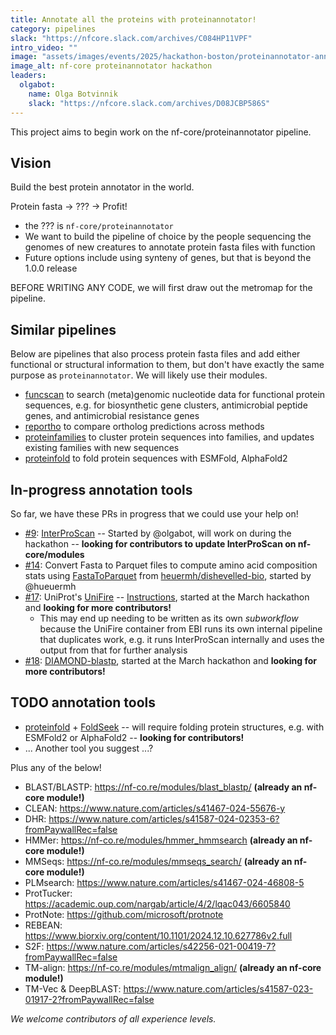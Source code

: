 ```yaml
---
title: Annotate all the proteins with proteinannotator!
category: pipelines
slack: "https://nfcore.slack.com/archives/C084HP11VPF"
intro_video: ""
image: "assets/images/events/2025/hackathon-boston/proteinannotator-annotate-all-the-proteins.jpg"
image_alt: nf-core proteinannotator hackathon
leaders:
  olgabot:
    name: Olga Botvinnik
    slack: "https://nfcore.slack.com/archives/D08JCBP586S"
---
```


This project aims to begin work on the nf-core/proteinannotator pipeline.

## Vision

Build the best protein annotator in the world.

Protein fasta -> ??? -> Profit!

- the ??? is `nf-core/proteinannotator`
- We want to build the pipeline of choice by the people sequencing the genomes of new creatures to annotate protein fasta files with function
- Future options include using synteny of genes, but that is beyond the 1.0.0 release

BEFORE WRITING ANY CODE, we will first draw out the metromap for the pipeline.

## Similar pipelines

Below are pipelines that also process protein fasta files and add either functional or structural information to them, but don't have exactly the same purpose as `proteinannotator`. We will likely use their modules.

- [funcscan](https://nf-co.re/funcscan/dev/) to search (meta)genomic nucleotide data for functional protein sequences, e.g. for biosynthetic gene clusters, antimicrobial peptide genes, and antimicrobial resistance genes
- [reportho](https://nf-co.re/reportho/dev/) to compare ortholog predictions across methods
- [proteinfamilies](https://nf-co.re/proteinfamilies/dev/) to cluster protein sequences into families, and updates existing families with new sequences
- [proteinfold](https://nf-co.re/proteinfold/1.1.1/) to fold protein sequences with ESMFold, AlphaFold2

## In-progress annotation tools

So far, we have these PRs in progress that we could use your help on!

- [#9](https://github.com/nf-core/proteinannotator/pull/9): [InterProScan](https://interproscan-docs.readthedocs.io/) -- Started by @olgabot, will work on during the hackathon -- **looking for contributors to update InterProScan on nf-core/modules**
- [#14](https://github.com/nf-core/proteinannotator/pull/14): Convert Fasta to Parquet files to compute amino acid composition stats using [FastaToParquet](https://github.com/heuermh/dishevelled-bio/blob/352ff5578a11a8b84755fc7b251362ee3adb847f/tools/src/main/java/org/dishevelled/bio/tools/FastaToParquet.java#L73) from [heuermh/dishevelled-bio](https://github.com/heuermh/dishevelled-bio), started by @hueuermh
- [#17](https://github.com/nf-core/proteinannotator/pull/17): UniProt's [UniFire](https://gitlab.ebi.ac.uk/uniprot-public/unifire) -- [Instructions](https://www.ebi.ac.uk/training/events/annotate-your-proteins-uniprot-functional-annotation-system-unifire/), started at the March hackathon and **looking for more contributors!**
  - This may end up needing to be written as its own _subworkflow_ because the UniFire container from EBI runs its own internal pipeline that duplicates work, e.g. it runs InterProScan internally and uses the output from that for further analysis
- [#18](https://github.com/nf-core/proteinannotator/pull/18): [DIAMOND-blastp](https://github.com/bbuchfink/diamond), started at the March hackathon and **looking for more contributors!**

## TODO annotation tools

- [proteinfold](https://nf-co.re/proteinfold/1.1.1/) + [FoldSeek](https://github.com/steineggerlab/foldseek) -- will require folding protein structures, e.g. with ESMFold2 or AlphaFold2 -- **looking for contributors!**
- ... Another tool you suggest ...?

Plus any of the below!

- BLAST/BLASTP: https://nf-co.re/modules/blast_blastp/ **(already an nf-core module!)**
- CLEAN: https://www.nature.com/articles/s41467-024-55676-y
- DHR: https://www.nature.com/articles/s41587-024-02353-6?fromPaywallRec=false
- HMMer: https://nf-co.re/modules/hmmer_hmmsearch **(already an nf-core module!)**
- MMSeqs: https://nf-co.re/modules/mmseqs_search/ **(already an nf-core module!)**
- PLMsearch: https://www.nature.com/articles/s41467-024-46808-5
- ProtTucker: https://academic.oup.com/nargab/article/4/2/lqac043/6605840
- ProtNote: https://github.com/microsoft/protnote
- REBEAN: https://www.biorxiv.org/content/10.1101/2024.12.10.627786v2.full
- S2F: https://www.nature.com/articles/s42256-021-00419-7?fromPaywallRec=false
- TM-align: https://nf-co.re/modules/mtmalign_align/ **(already an nf-core module!)**
- TM-Vec & DeepBLAST: https://www.nature.com/articles/s41587-023-01917-2?fromPaywallRec=false

_We welcome contributors of all experience levels._
